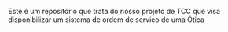 
Este é um repositório que trata do nosso projeto de TCC que visa disponibilizar um sistema de ordem de servico de uma Ótica
